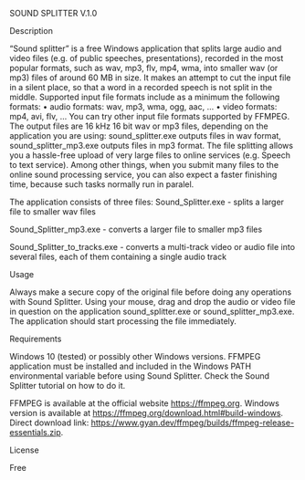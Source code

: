 SOUND SPLITTER V.1.0

Description

“Sound splitter” is a free Windows application that splits large audio and video files (e.g. of public speeches, presentations), recorded in the most popular formats, such as wav, mp3, flv, mp4, wma, into smaller wav (or mp3) files of around 60 MB in size. It makes an attempt to cut the input file in a silent place, so that a word in a recorded speech is not split in the middle.
Supported input file formats include as a minimum the following formats:
•	audio formats: wav, mp3, wma, ogg, aac, ...
•	video formats: mp4, avi, flv, ...
You can try other input file formats supported by FFMPEG.
The output files are 16 kHz 16 bit wav or mp3 files, depending on the application you are using: sound_splitter.exe outputs files in wav format, sound_splitter_mp3.exe outputs files in mp3 format.
The file splitting allows you a hassle-free upload of very large files to online services (e.g. Speech to text service). Among other things, when you submit many files to the online sound processing service, you can also expect a faster finishing time, because such tasks normally run in paralel.

The application consists of three files:
Sound_Splitter.exe - splits a larger file to smaller wav files

Sound_Splitter_mp3.exe - converts a larger file to smaller mp3 files

Sound_Splitter_to_tracks.exe - converts a multi-track video or audio file into several files, each of them containing a single audio track 

Usage

Always make a secure copy of the original file before doing any operations with Sound Splitter.
Using your mouse, drag and drop the audio or video file in question on the application sound_splitter.exe or sound_splitter_mp3.exe. The application should start processing the file immediately.

Requirements

Windows 10 (tested) or possibly other Windows versions.
FFMPEG application must be installed and included in the Windows PATH environmental variable before using Sound Splitter. Check the Sound Splitter tutorial on how to do it.

FFMPEG is available at the official website https://ffmpeg.org.
Windows version is available at https://ffmpeg.org/download.html#build-windows.
Direct download link: https://www.gyan.dev/ffmpeg/builds/ffmpeg-release-essentials.zip.

License

Free
